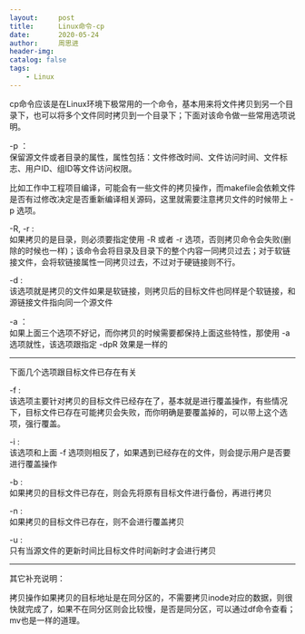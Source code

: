 ```yaml
---
layout:     post
title:      Linux命令-cp
date:       2020-05-24
author:     周思进
header-img:	
catalog: false
tags:
    - Linux
---
```


cp命令应该是在Linux环境下极常用的一个命令，基本用来将文件拷贝到另一个目录下，也可以将多个文件同时拷贝到一个目录下；下面对该命令做一些常用选项说明。

-p ：   
保留源文件或者目录的属性，属性包括：文件修改时间、文件访问时间、文件标志、用户ID、组ID等文件访问权限。

比如工作中工程项目编译，可能会有一些文件的拷贝操作，而makefile会依赖文件是否有过修改决定是否重新编译相关源码，这里就需要注意拷贝文件的时候带上 -p 选项。


-R, -r :   
如果拷贝的是目录，则必须要指定使用 -R 或者 -r 选项，否则拷贝命令会失败(删除的时候也一样)；该命令会将目录及目录下的整个内容一同拷贝过去；对于软链接文件，会将软链接属性一同拷贝过去，不过对于硬链接则不行。


-d :  
该选项就是拷贝的文件如果是软链接，则拷贝后的目标文件也同样是个软链接，和源链接文件指向同一个源文件


-a ：  
如果上面三个选项不好记，而你拷贝的时候需要都保持上面这些特性，那使用 -a 选项就性，该选项跟指定 -dpR 效果是一样的


---

下面几个选项跟目标文件已存在有关  

-f :   
该选项主要针对拷贝的目标文件已经存在了，基本就是进行覆盖操作，有些情况下，目标文件已存在可能拷贝会失败，而你明确是要覆盖掉的，可以带上这个选项，强行覆盖。


-i :  
该选项和上面 -f 选项则相反了，如果遇到已经存在的文件，则会提示用户是否要进行覆盖操作


-b :  
如果拷贝的目标文件已存在，则会先将原有目标文件进行备份，再进行拷贝


-n :  
如果拷贝的目标文件已存在，则不会进行覆盖拷贝

-u :  
只有当源文件的更新时间比目标文件时间新时才会进行拷贝

---

其它补充说明：  

拷贝操作如果拷贝的目标地址是在同分区的，不需要拷贝inode对应的数据，则很快就完成了，如果不在同分区则会比较慢，是否是同分区，可以通过df命令查看；mv也是一样的道理。
